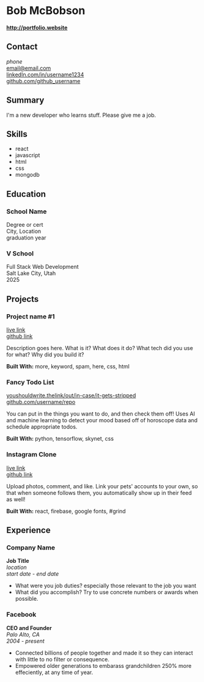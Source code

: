 # Bob McBobson

**<http://portfolio.website>**

## Contact

_phone_  
<email@email.com>  
[linkedIn.com/in/username1234](https://linkedin.com/in/username1234)  
[github.com/github_username](https://github.com/github_username)

## Summary

I'm a new developer who learns stuff. Please give me a job.

## Skills

- react
- javascript
- html
- css
- mongodb

## Education

### School Name

Degree or cert  
City, Location  
graduation year

### V School

Full Stack Web Development  
Salt Lake City, Utah  
2025

## Projects

### Project name #1

[live link](google.com)  
[github link](github.com)  

Description goes here. What is it? What does it do? What tech did you use for what? Why did you build it?

**Built With:** more, keyword, spam, here, css, html

### Fancy Todo List

[youshouldwrite.thelink/out/in-case/it-gets-stripped](live.demo)  
[github.com/username/repo](github.com/username/repo)

You can put in the things you want to do, and then check them off! Uses AI and machine learning to detect your mood based off of horoscope data and schedule appropriate todos.

**Built With:** python, tensorflow, skynet, css

### Instagram Clone

[live link](google.com)  
[github link](github.com)  

Upload photos, comment, and like. Link your pets' accounts to your own, so that when someone follows them, you automatically show up in their feed as well!

**Built With:** react, firebase, google fonts, #grind

## Experience

### Company Name

**Job Title**  
_location_  
_start date - end date_

- What were you job duties? especially those relevant to the job you want
- What did you accomplish? Try to use concrete numbers or awards when possible.

### Facebook

**CEO and Founder**  
_Palo Alto, CA_  
_2004 - present_

- Connected billions of people together and made it so they can interact with little to no filter or consequence.
- Empowered older generations to embarass grandchildren 250% more effeciently, at any time of year. 
